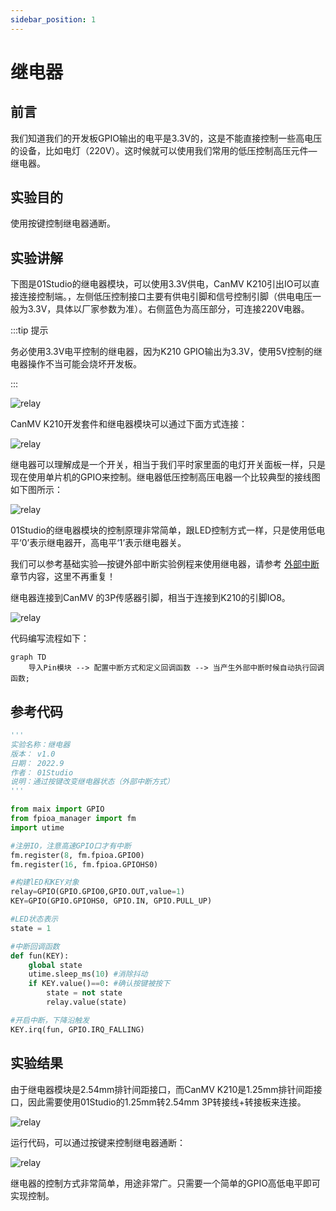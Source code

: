 ```yaml
---
sidebar_position: 1
---
```


# 继电器

## 前言
我们知道我们的开发板GPIO输出的电平是3.3V的，这是不能直接控制一些高电压的设备，比如电灯（220V）。这时候就可以使用我们常用的低压控制高压元件—继电器。

## 实验目的
使用按键控制继电器通断。

## 实验讲解

下图是01Studio的继电器模块，可以使用3.3V供电，CanMV K210引出IO可以直接连接控制端。，左侧低压控制接口主要有供电引脚和信号控制引脚（供电电压一般为3.3V，具体以厂家参数为准）。右侧蓝色为高压部分，可连接220V电器。

:::tip 提示

务必使用3.3V电平控制的继电器，因为K210 GPIO输出为3.3V，使用5V控制的继电器操作不当可能会烧坏开发板。

:::

![relay](./img/relay/relay0.png)

CanMV K210开发套件和继电器模块可以通过下面方式连接：

![relay](./img/relay/relay1.jpg)

继电器可以理解成是一个开关，相当于我们平时家里面的电灯开关面板一样，只是现在使用单片机的GPIO来控制。继电器低压控制高压电器一个比较典型的接线图如下图所示：

![relay](./img/relay/relay2.jpg)


01Studio的继电器模块的控制原理非常简单，跟LED控制方式一样，只是使用低电平‘0’表示继电器开，高电平‘1’表示继电器关。

我们可以参考基础实验—按键外部中断实验例程来使用继电器，请参考 [外部中断](../basic_examples/exti.md) 章节内容，这里不再重复！

继电器连接到CanMV 的3P传感器引脚，相当于连接到K210的引脚IO8。

![relay](./img/relay/relay3.png)

代码编写流程如下：


```mermaid
graph TD
    导入Pin模块 --> 配置中断方式和定义回调函数 --> 当产生外部中断时候自动执行回调函数;
```

## 参考代码

```python
'''
实验名称：继电器
版本： v1.0
日期： 2022.9
作者： 01Studio
说明：通过按键改变继电器状态（外部中断方式）
'''

from maix import GPIO
from fpioa_manager import fm
import utime

#注册IO，注意高速GPIO口才有中断
fm.register(8, fm.fpioa.GPIO0)
fm.register(16, fm.fpioa.GPIOHS0)

#构建lED和KEY对象
relay=GPIO(GPIO.GPIO0,GPIO.OUT,value=1)
KEY=GPIO(GPIO.GPIOHS0, GPIO.IN, GPIO.PULL_UP)

#LED状态表示
state = 1

#中断回调函数
def fun(KEY):
    global state
    utime.sleep_ms(10) #消除抖动
    if KEY.value()==0: #确认按键被按下
        state = not state
        relay.value(state)

#开启中断，下降沿触发
KEY.irq(fun, GPIO.IRQ_FALLING)
```

## 实验结果

由于继电器模块是2.54mm排针间距接口，而CanMV K210是1.25mm排针间距接口，因此需要使用01Studio的1.25mm转2.54mm 3P转接线+转接板来连接。

![relay](./img/relay/relay4.png)

运行代码，可以通过按键来控制继电器通断：

![relay](./img/relay/relay5.png)

继电器的控制方式非常简单，用途非常广。只需要一个简单的GPIO高低电平即可实现控制。